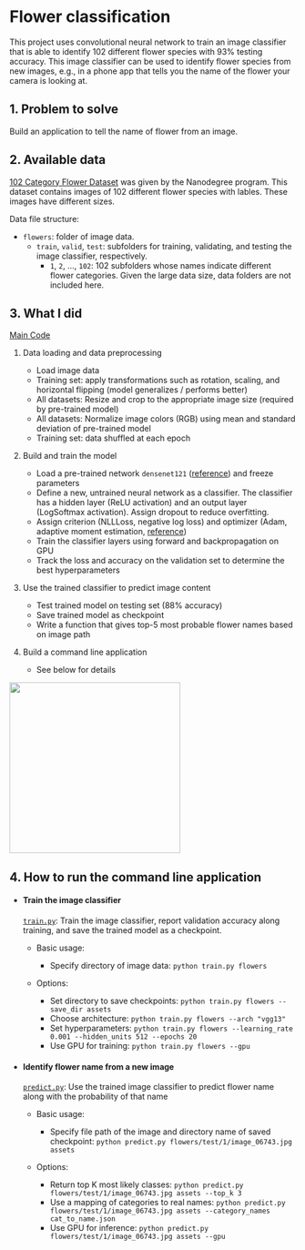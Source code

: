 # Flower classification

This project uses convolutional neural network to train an image classifier that is able to identify 102 different flower species with 93% testing accuracy. This image classifier can be used to identify flower species from new images, e.g., in a phone app that tells you the name of the flower your camera is looking at.

## 1. Problem to solve

Build an application to tell the name of flower from an image.

## 2. Available data

[102 Category Flower Dataset](http://www.robots.ox.ac.uk/~vgg/data/flowers/102/index.html) was given by the Nanodegree program. This dataset contains images of 102 different flower species with lables. These images have different sizes.

Data file structure:

- `flowers`: folder of image data.
    - `train`, `valid`, `test`: subfolders for training, validating, and testing the image classifier, respectively.
        - `1`, `2`, ..., `102`: 102 subfolders whose names indicate different flower categories. Given the large data size, data folders are not included here.

## 3. What I did

[Main Code](Image_Classifier_Project.ipynb)

1. Data loading and data preprocessing

    - Load image data
    - Training set: apply transformations such as rotation, scaling, and horizontal flipping (model generalizes / performs better)
    - All datasets: Resize and crop to the appropriate image size (required by pre-trained model)
    - All datasets: Normalize image colors (RGB) using mean and standard deviation of pre-trained model
    - Training set: data shuffled at each epoch

2. Build and train the model

    - Load a pre-trained network `densenet121` ([reference](https://arxiv.org/pdf/1608.06993.pdf)) and freeze parameters
    - Define a new, untrained neural network as a classifier. The classifier has a hidden layer (ReLU activation) and an output layer (LogSoftmax activation). Assign dropout to reduce overfitting.
    - Assign criterion (NLLLoss, negative log loss) and optimizer (Adam, adaptive moment estimation, [reference](https://arxiv.org/abs/1412.6980))
    - Train the classifier layers using forward and backpropagation on GPU
    - Track the loss and accuracy on the validation set to determine the best hyperparameters

3. Use the trained classifier to predict image content

    - Test trained model on testing set (88% accuracy)
    - Save trained model as checkpoint
    - Write a function that gives top-5 most probable flower names based on image path

4. Build a command line application

    - See below for details

<img src="assets/inference_example2.png" width=300>

## 4. How to run the command line application

- #### Train the image classifier

    [`train.py`](train.py): Train the image classifier, report validation accuracy along training, and save the trained model as a checkpoint.

    - Basic usage:
        - Specify directory of image data: `python train.py flowers`

    - Options:
        - Set directory to save checkpoints: `python train.py flowers --save_dir assets`
        - Choose architecture: `python train.py flowers --arch "vgg13"`
        - Set hyperparameters: `python train.py flowers --learning_rate 0.001 --hidden_units 512 --epochs 20`
        - Use GPU for training: `python train.py flowers --gpu`

- #### Identify flower name from a new image

    [`predict.py`](predict.py): Use the trained image classifier to predict flower name along with the probability of that name

    - Basic usage: 
        - Specify file path of the image and directory name of saved checkpoint: `python predict.py flowers/test/1/image_06743.jpg assets`

    - Options:
        - Return top K most likely classes: `python predict.py flowers/test/1/image_06743.jpg assets --top_k 3`
        - Use a mapping of categories to real names: `python predict.py flowers/test/1/image_06743.jpg assets --category_names cat_to_name.json`
        - Use GPU for inference: `python predict.py flowers/test/1/image_06743.jpg assets --gpu`
